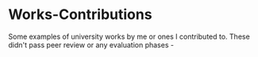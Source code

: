 # Works-Contributions
Some examples of university works by me or ones I contributed to. These didn't pass peer review or any evaluation phases - 
